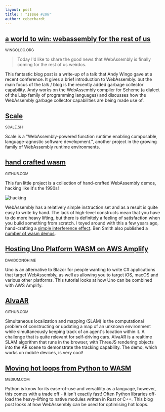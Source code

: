 ```yaml
---
layout: post
title: ! "Issue #188"
author: ceberhardt
---
```


## [a world to win: webassembly for the rest of us](https://www.wingolog.org/archives/2023/03/20/a-world-to-win-webassembly-for-the-rest-of-us)

<small>WINGOLOG.ORG</small>

> Today I'd like to share the good news that WebAssembly is finally coming for the rest of us weirdos.

This fantastic blog post is a write-up of a talk that Andy Wingo gave at a recent conference. It gives a brief introduction to WebAssembly. but the main focus of the talk / blog is the recently added garbage collector capability. Andy works on the WebAssembly compiler for Scheme (a dialect of the Lisp family of programming languages) and discusses how the WebAssembly garbage collector capabilities are being made use of. 

## [Scale](https://scale.sh/)

<small>SCALE.SH</small>

Scale is a "WebAssembly-powered function runtime enabling composable, language-agnostic software development.", another project in the growing family of WebAssembly runtime environments.

## [hand crafted wasm](https://github.com/austintheriot/hand-crafted-wasm)

<small>GITHUB.COM</small>

This fun little project is a collection of hand-crafted WebAssembly demos,  hacking like it's the 1990s!

![hacking](https://wasmweekly.news/img/188.png)

WebAssembly has a relatively simple instruction set and as a result is quite easy to write by hand. The lack of high-level constructs mean that you have to do more heavy lifting, but there is definitely a feeling of satisfaction when you build something from scratch. I toyed around with this a few years ago, hand-crafting a [simple interference effect](https://colineberhardt.github.io/wasm-interference/). Ben Smith also published a [number of wasm demos](https://binji.github.io/).


## [Hosting Uno Platform WASM on AWS Amplify](https://reads.davidconoh.me/hosting-uno-platform-wasm-on-aws-amplify)

<small>DAVIDCONOH.ME</small>

Uno is an alternative to Blazor for people wanting to write C# applications that target WebAssembly, as well as allowing you to target iOS, macOS and various other platforms. This tutorial looks at how Uno can be combined with AWS Amplify.

## [AlvaAR](github.com/alanross/AlvaAR)

<small>GITHUB.COM</small>

Simultaneous localization and mapping (SLAM) is the computational problem of constructing or updating a map of an unknown environment while simultaneously keeping track of an agent's location within it. A challenge that is quite relevant for self-driving cars. AlvaAR is a realtime SLAM algorithm that runs in the browser, with ThreeJS rendering objects into the AR scene to demonstrate the tracking capability. The demo, which works on mobile devices, is very cool!

## [Moving hot loops from Python to WASM](https://medium.com/@alsadi/moving-hot-loops-from-python-to-wasm-wont-be-feasible-without-this-trick-65c9bd2dbe1b)

<small>MEDIUM.COM</small>

Python is know for its ease-of-use and versatility as a language, however, this comes with a trade off - it isn't exactly fast! Often Python libraries off-load the heavy-lifting to native modules written in Rust or C++. This blog post looks at how WebAssembly can be used for optimising hot loops.